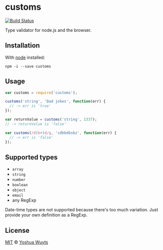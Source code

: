# customs

[![Build Status](https://travis-ci.org/yoshuawuyts/customs.svg)](https://travis-ci.org/yoshuawuyts/customs)

Type validator for node.js and the browser.

## Installation
With [node](nodejs.org) installed:

````
npm -i --save customs
````

## Usage
````js
var customs = require('customs');

customs('string', 'Dad jokes', function(err) {
  // -> err is 'true'
});

var returnValue = customs('string', 1337);
// -> returnValue is 'false'

var customs(/d(b+)d/g, 'cdbbdbsbz', function(err) {
  // -> err is 'false'
});
````

## Supported types
- `array`
- `string`
- `number`
- `boolean`
- `object`
- `email`
- any RegExp

Date-time types are not supported because there's too much variation. Just provide your own definition as a RegExp.

## License
[MIT](https://tldrlegal.com/license/mit-license) © [Yoshua Wuyts](yoshuawuyts.com)